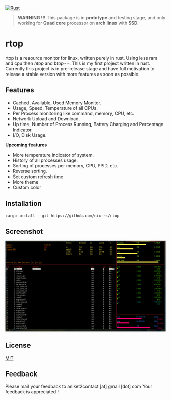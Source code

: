 ﻿[![Rust](https://github.com/nix-rs/rtop/workflows/rust.yml/badge.svg?event=check_run)](https://github.com/nix-rs/rtop/actions/workflows/rust.yml)


> **WARNING !!!** This package is in **prototype** and testing stage, and only working for
> **Quad core** processor on **arch linux** with **SSD**.

# rtop
rtop is a resource monitor for linux, written purely in rust. Using less ram and cpu then *htop* and *btop++*.  This is my first project written in rust. Currently this project is in pre-release stage and have full motivation to release a stable version with more features as soon as possible.

## Features

 - Cached, Available, Used Memory Monitor.
 - Usage, Speed, Temperature of all CPUs.
 - Per Process monitoring like command, memory, CPU, etc.
 - Network Upload and Download.
 - Up time, Number of Process Running, Battery Charging and Percentage Indicator.
 - I/O, Disk Usage.

**Upcoming features**
 - More temperature indicator of system.
 -  History of all processes usage.
 - Sorting of processes per memory, CPU, PPID, etc.
 - Reverse sorting.
 - Set custom refresh time
 - More theme
 - Custom color

## Installation

    cargo install --git https://github.com/nix-rs/rtop

## Screenshot
![Screenshots](/assets/ss.png)

## License
 [MIT](https://github.com/nix-rs/rtop/blob/main/LICENSE)
 
## Feedback
Please mail your feedback to aniket2contact [at] gmail [dot] com
Your feedback is appreciated !
